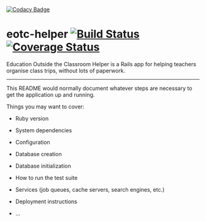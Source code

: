 [![Codacy Badge](https://api.codacy.com/project/badge/Grade/12f5b8012a5c4083be6c6d56121e108f)](https://app.codacy.com/app/microlith57/eotc-helper?utm_source=github.com&utm_medium=referral&utm_content=SpotswoodCollege/eotc-helper&utm_campaign=badger)
# eotc-helper [![Build Status](https://travis-ci.org/SpotswoodCollege/eotc-helper.svg?branch=master)](https://travis-ci.org/SpotswoodCollege/eotc-helper) [![Coverage Status](https://coveralls.io/repos/github/SpotswoodCollege/eotc-helper/badge.svg?branch=master)](https://coveralls.io/github/SpotswoodCollege/eotc-helper?branch=master)

Education Outside the Classroom Helper is a Rails app for helping teachers organise class trips, without lots of paperwork.

---

This README would normally document whatever steps are necessary to get the
application up and running.

Things you may want to cover:

* Ruby version

* System dependencies

* Configuration

* Database creation

* Database initialization

* How to run the test suite

* Services (job queues, cache servers, search engines, etc.)

* Deployment instructions

* ...
